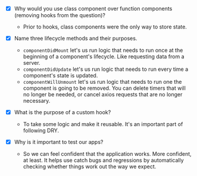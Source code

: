 - [x] Why would you use class component over function components (removing hooks
      from the question)?

  - Prior to hooks, class components were the only way to store state.

- [x] Name three lifecycle methods and their purposes.

  - `componentDidMount` let's us run logic that needs to run once at the
    beginning of a component's lifecycle. Like requesting data from a server.
  - `componentDidUpdate` let's us run logic that needs to run every time a
    component's state is updated.
  - `componentWillUnmount` let's us run logic that needs to run one the
    component is going to be removed. You can delete timers that will no longer
    be needed, or cancel axios requests that are no longer necessary.

- [x] What is the purpose of a custom hook?

  - To take some logic and make it reusable. It's an important part of following
    DRY.

- [x] Why is it important to test our apps?

  - So we can feel confident that the application works. More confident, at
    least. It helps use catch bugs and regressions by automatically checking
    whether things work out the way we expect.
